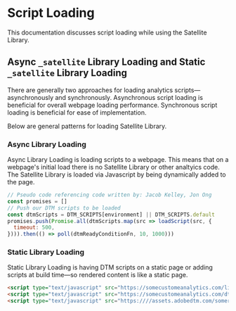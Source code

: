 # Script Loading

This documentation discusses script loading while using the Satellite Library.

## Async `_satellite` Library Loading and Static `_satellite` Library Loading

There are generally two approaches for loading analytics scripts—asynchronously and synchronously. Asynchronous script loading is beneficial for overall webpage loading performance. Synchronous script loading is beneficial for ease of implementation. 

Below are general patterns for loading Satellite Library. 

### Async Library Loading

Async Library Loading is loading scripts to a webpage. This means that on a webpage's initial load there is no Satellite Library or other analtyics code. The Satellite Library is loaded via Javascript by being dynamically added to the page. 

```javascript
// Pseudo code referencing code written by: Jacob Kelley, Jon Ong
const promises = []
// Push our DTM scripts to be loaded
const dtmScripts = DTM_SCRIPTS[environment] || DTM_SCRIPTS.default
promises.push(Promise.all(dtmScripts.map(src => loadScript(src, {
  timeout: 500,
}))).then(() => poll(dtmReadyConditionFn, 10, 1000)))
```

### Static Library Loading

Static Library Loading is having DTM scripts on a static page or adding scripts at build time—so rendered content is like a static page.

```html
<script type="text/javascript" src="https://somecustomeanalytics.com/lib.js"></script>
<script type="text/javascript" src="https://somecustomeanalytics.com/dtm-observer.js"></script>
<script type="text/javascript" src="https:////assets.adobedtm.com/somerandomstring/satelliteLib-someotherrandomstring.js"></script>
```
